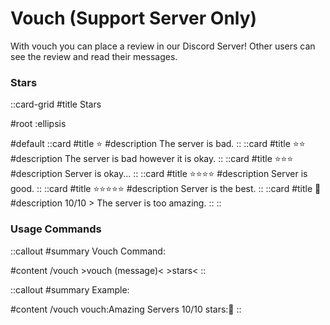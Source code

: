 # Vouch (Support Server Only)

With vouch you can place a review in our Discord Server! Other users can see the review and read their messages.

### Stars

::card-grid
#title
Stars

#root
:ellipsis

#default
  ::card
  #title
  ⭐
  #description
  The server is bad.
  ::
  ::card
  #title
  ⭐⭐
  #description
  The server is bad however it is okay.
  ::
  ::card
  #title
  ⭐⭐⭐
  #description
  Server is okay...
  ::
  ::card
  #title
  ⭐⭐⭐⭐
  #description
  Server is good.
  ::
  ::card
  #title
  ⭐⭐⭐⭐⭐
  #description
  Server is the best.
  ::
  ::card
  #title
  👑
  #description
  10/10 > The server is too amazing.
  ::
::



### Usage Commands

::callout
#summary
Vouch Command:

#content
/vouch >vouch (message)< >stars<
::

::callout
#summary
Example:

#content
/vouch vouch:Amazing Servers 10/10 stars:👑
::